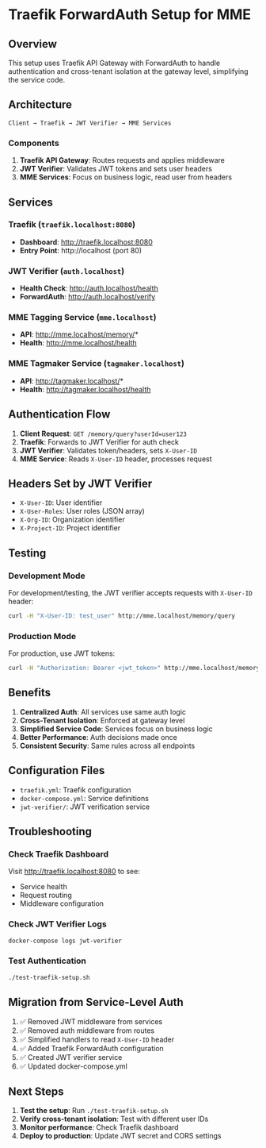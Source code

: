 # Traefik ForwardAuth Setup for MME

## Overview

This setup uses Traefik API Gateway with ForwardAuth to handle authentication and cross-tenant isolation at the gateway level, simplifying the service code.

## Architecture

```
Client → Traefik → JWT Verifier → MME Services
```

### Components

1. **Traefik API Gateway**: Routes requests and applies middleware
2. **JWT Verifier**: Validates JWT tokens and sets user headers
3. **MME Services**: Focus on business logic, read user from headers

## Services

### Traefik (`traefik.localhost:8080`)
- **Dashboard**: http://traefik.localhost:8080
- **Entry Point**: http://localhost (port 80)

### JWT Verifier (`auth.localhost`)
- **Health Check**: http://auth.localhost/health
- **ForwardAuth**: http://auth.localhost/verify

### MME Tagging Service (`mme.localhost`)
- **API**: http://mme.localhost/memory/*
- **Health**: http://mme.localhost/health

### MME Tagmaker Service (`tagmaker.localhost`)
- **API**: http://tagmaker.localhost/*
- **Health**: http://tagmaker.localhost/health

## Authentication Flow

1. **Client Request**: `GET /memory/query?userId=user123`
2. **Traefik**: Forwards to JWT Verifier for auth check
3. **JWT Verifier**: Validates token/headers, sets `X-User-ID`
4. **MME Service**: Reads `X-User-ID` header, processes request

## Headers Set by JWT Verifier

- `X-User-ID`: User identifier
- `X-User-Roles`: User roles (JSON array)
- `X-Org-ID`: Organization identifier
- `X-Project-ID`: Project identifier

## Testing

### Development Mode
For development/testing, the JWT verifier accepts requests with `X-User-ID` header:

```bash
curl -H "X-User-ID: test_user" http://mme.localhost/memory/query
```

### Production Mode
For production, use JWT tokens:

```bash
curl -H "Authorization: Bearer <jwt_token>" http://mme.localhost/memory/query
```

## Benefits

1. **Centralized Auth**: All services use same auth logic
2. **Cross-Tenant Isolation**: Enforced at gateway level
3. **Simplified Service Code**: Services focus on business logic
4. **Better Performance**: Auth decisions made once
5. **Consistent Security**: Same rules across all endpoints

## Configuration Files

- `traefik.yml`: Traefik configuration
- `docker-compose.yml`: Service definitions
- `jwt-verifier/`: JWT verification service

## Troubleshooting

### Check Traefik Dashboard
Visit http://traefik.localhost:8080 to see:
- Service health
- Request routing
- Middleware configuration

### Check JWT Verifier Logs
```bash
docker-compose logs jwt-verifier
```

### Test Authentication
```bash
./test-traefik-setup.sh
```

## Migration from Service-Level Auth

1. ✅ Removed JWT middleware from services
2. ✅ Removed auth middleware from routes
3. ✅ Simplified handlers to read `X-User-ID` header
4. ✅ Added Traefik ForwardAuth configuration
5. ✅ Created JWT verifier service
6. ✅ Updated docker-compose.yml

## Next Steps

1. **Test the setup**: Run `./test-traefik-setup.sh`
2. **Verify cross-tenant isolation**: Test with different user IDs
3. **Monitor performance**: Check Traefik dashboard
4. **Deploy to production**: Update JWT secret and CORS settings
